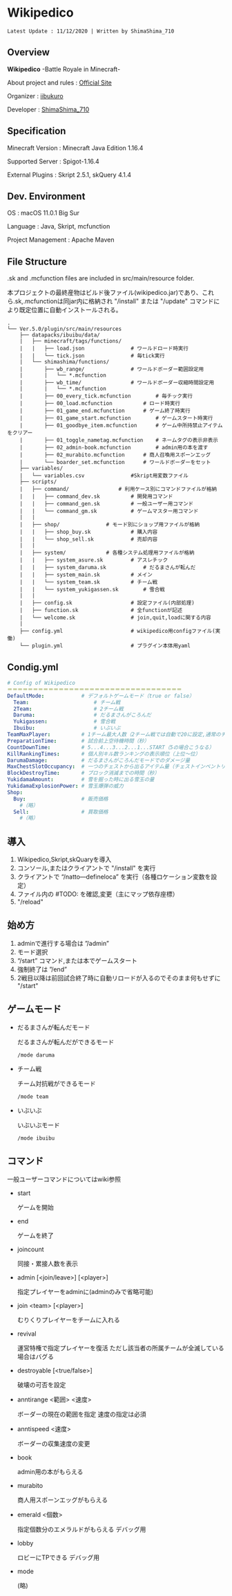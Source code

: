 # Wikipedico

```
Latest Update : 11/12/2020 | Written by ShimaShima_710
```
## Overview

 **Wikipedico**
-Battle Royale in Minecraft-

About project and rules : [Official Site](https://wikipedico.studio.site)

Organizer : [iibukuro](https://twitter.com/_ibukuro_)

Developer : [ShimaShima_710](https://twitter.com/ShimaShima_710)

## Specification

Minecraft Version : Minecraft Java Edition 1.16.4

Supported Server : Spigot-1.16.4

External Plugins : Skript 2.5.1, skQuery 4.1.4

## Dev. Environment
OS : macOS 11.0.1 Big Sur

Language : Java, Skript, mcfunction

Project Management : Apache Maven

## File Structure

.sk and .mcfunction files are included in src/main/resource folder.

本プロジェクトの最終産物はビルド後ファイル(wikipedico.jar)であり、これら.sk,.mcfunctionは同jar内に格納され "/install" または "/update" コマンドにより既定位置に自動インストールされる。

```
.
└── Ver.5.0/plugin/src/main/resources
	├── datapacks/ibuibu/data/
	|	├── minecraft/tags/functions/	
	|	|	├── load.json				# ワールドロード時実行
	|	|	└── tick.json				# 毎tick実行
	|	└── shimashima/functions/
	|		├── wb_range/				# ワールドボーダー範囲設定用
	|		|	└── *.mcfunction
	|		├── wb_time/				# ワールドボーダー収縮時間設定用
	|		|	└── *.mcfunction
	|		├── 00_every_tick.mcfunction		# 毎チック実行
	|		├── 00_load.mcfunction			# ロード時実行
	|		├── 01_game_end.mcfunction		# ゲーム終了時実行
	|		├── 01_game_start.mcfunction		# ゲームスタート時実行
	|		├── 01_goodbye_item.mcfunction		# ゲーム中所持禁止アイテムをクリアー
	|		├── 01_toggle_nametag.mcfunction	# ネームタグの表示非表示
	|		├── 02_admin-book.mcfunction		# admin用の本を渡す
	|		├── 02_murabito.mcfunction		# 商人召喚用スポーンエッグ
	|		└── boarder_set.mcfunction		# ワールドボーダーをセット
	├── variables/
	|	└── variables.csv				#Skript用変数ファイル
	├── scripts/
	|	├── command/				# 利用ケース別にコマンドファイルが格納
	|	|	├── command_dev.sk			# 開発用コマンド
	|	|	├── command_gen.sk			# 一般ユーザー用コマンド
	|	|	└── command_gm.sk			# ゲームマスター用コマンド
	|	|
	|	├── shop/				# モード別にショップ用ファイルが格納
	|	|	├── shop_buy.sk				# 購入内容
	|	|	└── shop_sell.sk			# 売却内容
	|	|
	|	├── system/				# 各種システム処理用ファイルが格納
	|	|	├── system_asure.sk			# アスレチック
	|	|	├── system_daruma.sk			# だるまさんが転んだ
	|	|	├── system_main.sk			# メイン
	|	|	└── system_team.sk			# チーム戦
	|	|	└── system_yukigassen.sk		# 雪合戦
	|	|
	|	├── config.sk					# 設定ファイル(内部処理)
	|	├── function.sk					# 全functionが記述
	|	└── welcome.sk					# join,quit,loadに関する内容
	|
	├── config.yml						# wikipedico用configファイル(実働)
	└── plugin.yml						# プラグイン本体用yaml
```

## Condig.yml



```yaml
# Config of Wikipedico
＝＝＝＝＝＝＝＝＝＝＝＝＝＝＝＝＝＝＝＝＝＝＝＝＝＝＝＝＝＝＝＝＝＝
DefaultMode: 			# デフォルトゲームモード（true or false）
  Team: 					# チーム戦
  2Team: 					# 2チーム戦
  Daruma: 					# だるまさんがころんだ
  Yukigassen: 				# 雪合戦
  Ibuibu: 					# いぶいぶ
TeamMaxPlayer: 			# 1チーム最大人数（2チーム戦では自動で20に設定,通常のチーム戦で3人以上はGUI非対応）
PreparationTime:		# 試合前上空待機時間（秒）
CountDownTime: 			# 5...4...3...2...1...START（5の場合こうなる）
KillRankingTimes: 		# 個人別キル数ランキングの表示順位（上位〜位）
DarumaDamage: 			# だるまさんがころんだモードでのダメージ量
MaxChestSlotOccupancy: 	# 一つのチェストから出るアイテム量（チェストインベントリーにおけるスロット占有量）
BlockDestroyTime: 		# ブロック消滅までの時間（秒）
YukidamaAmount: 		# 雪を掘った時に出る雪玉の量
YukidamaExplosionPower: # 雪玉爆弾の威力
Shop:
  Buy: 					# 販売価格
    #（略）
  Sell: 				# 買取価格
    #（略）
```





## 導入

1. Wikipedico,Skript,skQuaryを導入
2. コンソール,またはクライアントで "/install" を実行
3. クライアントで “/natto—defineloca” を実行（各種ロケーション変数を設定）
4. ファイル内の #TODO: を確認,変更（主にマップ依存座標）
5. "/reload"

## 始め方

1. adminで進行する場合は ”/admin”
2. モード選択
3. “/start” コマンド,または本でゲームスタート
4. 強制終了は ”/end”
5. 2戦目以降は前回試合終了時に自動リロードが入るのでそのまま何もせずに "/start"

## ゲームモード
* だるまさんが転んだモード

	だるまさんが転んだができるモード

	```
	/mode daruma
	```

* チーム戦

	チーム対抗戦ができるモード

	```
	/mode team
	```

* いぶいぶ

	いぶいぶモード

	```
	/mode ibuibu
	```

## コマンド
一般ユーザーコマンドについてはwiki参照

* start

	ゲームを開始

* end

	ゲームを終了

* joincount

	同接・累接人数を表示

* admin [\<join/leave>]  [\<player>]

	指定プレイヤーをadminに(adminのみで省略可能)

* join \<team> [\<player>]

	むりくりプレイヤーをチームに入れる

* revival

	運営特権で指定プレイヤーを復活
	ただし該当者の所属チームが全滅している場合はバグる

* destroyable [\<true/false>]

	破壊の可否を設定

* anntirange <範囲> <速度>

	ボーダーの現在の範囲を指定
	速度の指定は必須

* anntispeed <速度>

	ボーダーの収集速度の変更

* book

	admin用の本がもらえる

* murabito

	商人用スポーンエッグがもらえる

* emerald <個数>

	指定個数分のエメラルドがもらえる
	デバッグ用

* lobby

	ロビーにTPできる
	デバッグ用

* mode

	(略)
